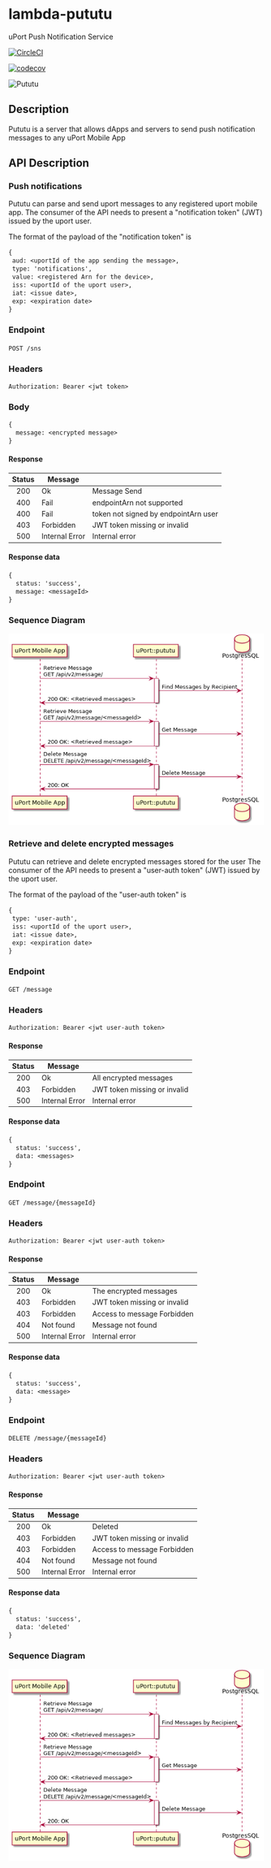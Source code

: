# lambda-pututu
uPort Push Notification Service


[![CircleCI](https://circleci.com/gh/uport-project/lambda-pututu.svg?style=svg&circle-token=3089834b1d47b092584f880b06b6e4d64ee85950)](https://circleci.com/gh/uport-project/lambda-pututu)


[![codecov](https://codecov.io/gh/uport-project/lambda-pututu/branch/master/graph/badge.svg?token=sOSXCfJpz7)](https://codecov.io/gh/uport-project/lambda-pututu)


![Pututu](https://upload.wikimedia.org/wikipedia/commons/thumb/a/a6/Chasqui3.JPG/180px-Chasqui3.JPG)

## Description
Pututu is a server that allows dApps and servers to send push notification messages to any uPort Mobile App

## API Description
### Push notifications

Pututu can parse and send uport messages to any registered uport mobile app.
The consumer of the API needs to present a "notification token" (JWT) issued
by the uport user.

The format of the payload of the "notification token" is

```
{
 aud: <uportId of the app sending the message>,
 type: 'notifications',
 value: <registered Arn for the device>,
 iss: <uportId of the uport user>,
 iat: <issue date>,
 exp: <expiration date>
}
```

### Endpoint

`POST /sns`

### Headers
```
Authorization: Bearer <jwt token>
```
### Body
```
{
  message: <encrypted message>
}
```

#### Response

| Status |     Message    |                               |
|:------:|----------------|-------------------------------|
| 200    | Ok             | Message Send                   |
| 400    | Fail           | endpointArn not supported     |
| 400    | Fail           | token not signed by endpointArn user |
| 403    | Forbidden      | JWT token missing or invalid  |
| 500    | Internal Error | Internal error                |

#### Response data
```
{
  status: 'success',
  message: <messageId>
}
```
### Sequence Diagram

![APIv2-Sns-Seq](./diagrams/img/api-v2.message.seq.png)


### Retrieve and delete encrypted messages

Pututu can retrieve and delete encrypted messages stored for the user
The consumer of the API needs to present a "user-auth token" (JWT) issued
by the uport user.

The format of the payload of the "user-auth token" is

```
{
 type: 'user-auth',
 iss: <uportId of the uport user>,
 iat: <issue date>,
 exp: <expiration date>
}
```


### Endpoint

`GET /message`

### Headers
```
Authorization: Bearer <jwt user-auth token>
```

#### Response

| Status |     Message    |                               |
|:------:|----------------|-------------------------------|
| 200    | Ok             | All encrypted messages        |
| 403    | Forbidden      | JWT token missing or invalid  |
| 500    | Internal Error | Internal error                |

#### Response data
```
{
  status: 'success',
  data: <messages>
}
```

### Endpoint

`GET /message/{messageId}`

### Headers
```
Authorization: Bearer <jwt user-auth token>
```

#### Response

| Status |     Message    |                               |
|:------:|----------------|-------------------------------|
| 200    | Ok             | The encrypted messages       |
| 403    | Forbidden      | JWT token missing or invalid  |
| 403    | Forbidden      | Access to message Forbidden   |
| 404    | Not found      | Message not found             |
| 500    | Internal Error | Internal error                |

#### Response data
```
{
  status: 'success',
  data: <message>
}
```

### Endpoint

`DELETE /message/{messageId}`

### Headers
```
Authorization: Bearer <jwt user-auth token>
```

#### Response

| Status |     Message    |                               |
|:------:|----------------|-------------------------------|
| 200    | Ok             | Deleted                       |
| 403    | Forbidden      | JWT token missing or invalid  |
| 403    | Forbidden      | Access to message Forbidden   |
| 404    | Not found      | Message not found             |
| 500    | Internal Error | Internal error                |

#### Response data
```
{
  status: 'success',
  data: 'deleted'
}
```


### Sequence Diagram

![APIv2-Message-Seq](./diagrams/img/api-v2.message.seq.png)
